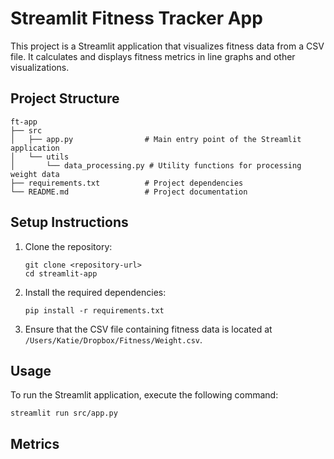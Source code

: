 # Streamlit Fitness Tracker App

This project is a Streamlit application that visualizes fitness data from a CSV file. It calculates and displays fitness metrics in line graphs and other visualizations.

## Project Structure

```
ft-app
├── src
│   ├── app.py                # Main entry point of the Streamlit application
│   └── utils
│       └── data_processing.py # Utility functions for processing weight data
├── requirements.txt          # Project dependencies
└── README.md                 # Project documentation
```

## Setup Instructions

1. Clone the repository:
   ```
   git clone <repository-url>
   cd streamlit-app
   ```

2. Install the required dependencies:
   ```
   pip install -r requirements.txt
   ```

3. Ensure that the CSV file containing fitness data is located at `/Users/Katie/Dropbox/Fitness/Weight.csv`.

## Usage

To run the Streamlit application, execute the following command:
```
streamlit run src/app.py
```

## Metrics
